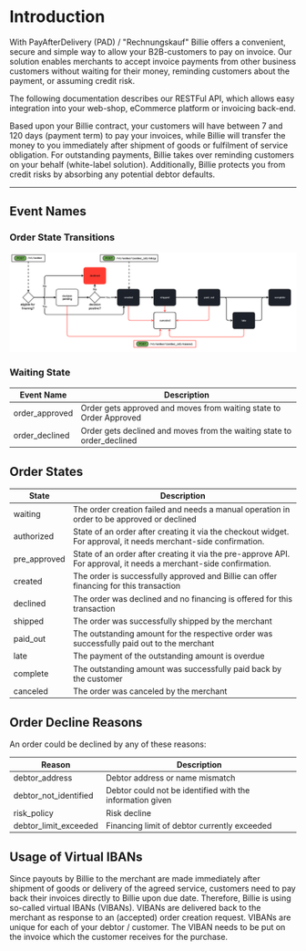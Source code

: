# Introduction

With PayAfterDelivery (PAD) / "Rechnungskauf" Billie offers a convenient, secure and simple way to allow your B2B-customers
to pay on invoice. Our solution enables merchants to accept invoice payments from other business customers without waiting for their money,
reminding customers about the payment, or assuming credit risk.

The following documentation describes our RESTFul API, which allows easy integration into your web-shop,
eCommerce platform or invoicing back-end.

Based upon your Billie contract, your customers will have between 7 and 120 days (payment term) to pay your invoices, while Billie will 
transfer the money to you immediately after shipment of goods or fulfilment of service obligation. For outstanding payments, 
Billie takes over reminding customers on your behalf (white-label solution). Additionally, Billie protects you from credit risks 
by absorbing any potential debtor defaults.

---
## Event Names
### Order State Transitions

![img](src/Resources/docs/orders-workflow-public.png)

### Waiting State
| Event Name    |   Description    |
|---------------|------------------|
|order_approved | Order gets approved and moves from waiting state to Order Approved |
|order_declined | Order gets declined and moves from the waiting state to order_declined|


## Order States

| State         | Description                                                                                   |
|---------------|-----------------------------------------------------------------------------------------------|
| waiting       | The order creation failed and needs a manual operation in order to be approved or declined    |
| authorized    | State of an order after creating it via the checkout widget. For approval, it needs merchant-side confirmation.    |
| pre_approved  | State of an order after creating it via the pre-approve API. For approval, it needs a merchant-side confirmation.  |
| created       | The order is successfully approved and Billie can offer financing for this transaction        |
| declined      | The order was declined and no financing is offered for this transaction                       |
| shipped       | The order was successfully shipped by the merchant                                            |
| paid_out      | The outstanding amount for the respective order was successfully paid out to the merchant     |
| late          | The payment of the outstanding amount is overdue                                              |
| complete      | The outstanding amount was successfully paid back by the customer                             |
| canceled      | The order was canceled by the merchant       


## Order Decline Reasons

An order could be declined by any of these reasons:

| Reason                | Description                                               |
|-----------------------|-----------------------------------------------------------|
| debtor_address        | Debtor address or name mismatch                           |
| debtor_not_identified | Debtor could not be identified with the information given |
| risk_policy           | Risk decline                                              |
| debtor_limit_exceeded | Financing limit of debtor currently exceeded              |


## Usage of Virtual IBANs

Since payouts by Billie to the merchant are made immediately after shipment of goods or delivery of the agreed service, customers need to 
pay back their invoices directly to Billie upon due date. Therefore, Billie is using so-called virtual IBANs (VIBANs).
VIBANs are delivered back to the merchant as response to an (accepted) order creation request. VIBANs are unique for each of your 
debtor / customer. The VIBAN needs to be put on the invoice which the customer receives for the purchase.
